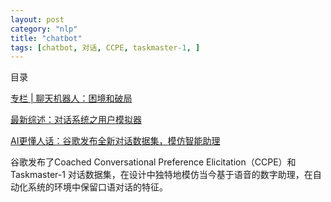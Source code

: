 ```yaml
---
layout: post
category: "nlp"
title: "chatbot"
tags: [chatbot, 对话, CCPE, taskmaster-1, ]
---
```


目录

<!-- TOC -->


<!-- /TOC -->


[专栏 \| 聊天机器人：困境和破局](https://mp.weixin.qq.com/s?__biz=MzA3MzI4MjgzMw==&mid=2650761302&idx=3&sn=879c2289b422313908ca31214a5f96d1&chksm=871aac28b06d253ebc991f2f17ff2d508e213e09b97be0d0039ccd08b42db060278f751c24b4&mpshare=1&scene=1&srcid=0806FV1ysWjPk9GNKVFxYbGM&sharer_sharetime=1565082872880&sharer_shareid=8e95986c8c4779e3cdf4e60b3c7aa752&pass_ticket=Kz97uXi0CH4ceADUC3ocCNkjZjy%2B0DTtVYOM7n%2FmWttTt5YKTC2DQT9lqCel7dDR#rd)


[最新综述：对话系统之用户模拟器](https://mp.weixin.qq.com/s?__biz=MzIwMTc4ODE0Mw==&mid=2247498768&idx=1&sn=fcfe600c5424d0574bb2388bb84f6201&chksm=96ea2390a19daa86945c6770eae0d901461012a2d3f0db0e9d588b2890a4dc56cf0f44484065&mpshare=1&scene=1&srcid=&sharer_sharetime=1565003633118&sharer_shareid=8e95986c8c4779e3cdf4e60b3c7aa752&pass_ticket=Kz97uXi0CH4ceADUC3ocCNkjZjy%2B0DTtVYOM7n%2FmWttTt5YKTC2DQT9lqCel7dDR#rd)


[AI更懂人话：谷歌发布全新对话数据集，模仿智能助理](https://mp.weixin.qq.com/s/uI1yCNPN5eb1_cdB2RvT6g)

谷歌发布了Coached Conversational Preference Elicitation（CCPE）和Taskmaster-1 对话数据集，在设计中独特地模仿当今基于语音的数字助理，在自动化系统的环境中保留口语对话的特征。
